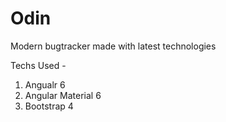 # Odin
Modern bugtracker made with latest technologies

Techs Used -
1. Angualr 6
2. Angular Material 6
3. Bootstrap 4
